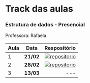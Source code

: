 <h1> Track das aulas</h1>

<h3> Estrutura de dados - Presencial </h3>
Professora: Rafaela





| Aula |   Data    |                                                                                                                                                                           Respositório |
|:-----|:---------:|---------------------------------------------------------------------------------------------------------------------------------------------------------------------------------------:|
| 1    | **21/02** |   [![repositorio](https://img.shields.io/badge/repositorio-pink?style=for-the-badge&logo=github&logoColor=black)](https://github.com/gabriellesote/4semestre/tree/main/rafa/src/aula1) 
| 2    | **28/02** | [![repositorio](https://img.shields.io/badge/repositorio-8286ff?style=for-the-badge&logo=github&logoColor=black)](https://github.com/gabriellesote/4semestre/tree/main/rafa/src/aula2) |
| 3    | **13/03** |                                                                                                                                                                                    --- |




